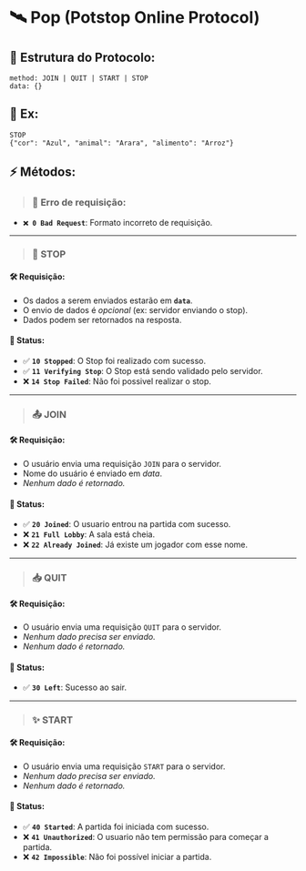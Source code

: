 # 🛰️ Pop (Potstop Online Protocol)

## 📌 Estrutura do Protocolo:
```
method: JOIN | QUIT | START | STOP
data: {}
```

## 📌 Ex:
```
STOP
{"cor": "Azul", "animal": "Arara", "alimento": "Arroz"}
```

## ⚡ Métodos:

> ### 🧩 Erro de requisição:
- **`❌ 0 Bad Request`**: Formato incorreto de requisição.

---

> ### 🛑 STOP
#### 🛠️ Requisição:
- Os dados a serem enviados estarão em **`data`**.
- O envio de dados é *opcional* (ex: servidor enviando o stop).
- Dados podem ser retornados na resposta.
#### 📩 Status:
- ✅ **`10 Stopped`**: O Stop foi realizado com sucesso.
- ✅ **`11 Verifying Stop`**: O Stop está sendo validado pelo servidor.
- ❌ **`14 Stop Failed`**: Não foi possivel realizar o stop.

---

> ### 📤 JOIN
#### 🛠️ Requisição:
- O usuário envia uma requisição `JOIN` para o servidor.
- Nome do usuário é enviado em *data*.
- *Nenhum dado é retornado.*
#### 📩 Status:
- ✅ **`20 Joined`**: O usuario entrou na partida com sucesso.
- ❌ **`21 Full Lobby`**: A sala está cheia.
- ❌ **`22 Already Joined`**: Já existe um jogador com esse nome.

---

> ### 📥 QUIT
#### 🛠️ Requisição:
- O usuário envia uma requisição `QUIT` para o servidor.
- *Nenhum dado precisa ser enviado.*
- *Nenhum dado é retornado.*
#### 📩 Status:
- ✅ **`30 Left`**: Sucesso ao sair.

---

> ### ✨ START
#### 🛠️ Requisição:
- O usuário envia uma requisição `START` para o servidor.
- *Nenhum dado precisa ser enviado.*
- *Nenhum dado é retornado.*

#### 📩 Status:
- ✅ **`40 Started`**: A partida foi iniciada com sucesso.
- ❌ **`41 Unauthorized`**: O usuario não tem permissão para começar a partida.
- ❌ **`42 Impossible`**: Não foi possível iniciar a partida.

<!-- ---

> ### 🪦 END
#### 🛠️ Requisição:
- O usuário envia uma requisição `END` para o servidor.
- Os dados a serem enviados ao servidor estarão em **`data`**.

#### 📩 Resposta:
- ✅ **`50 End`**: Partida encerrada com sucesso.
- ❌ **`54 End Failed`**: Não foi possivel encerrar a partida. -->
